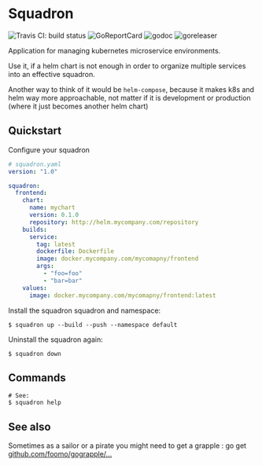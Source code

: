 # Squadron

![Travis CI: build status](https://travis-ci.org/foomo/squadron.svg?branch=master) ![GoReportCard](https://goreportcard.com/badge/github.com/foomo/squadron) ![godoc](https://godoc.org/github.com/foomo/squadron?status.svg) ![goreleaser](https://github.com/foomo/squadron/workflows/goreleaser/badge.svg)

Application for managing kubernetes microservice environments.

Use it, if a helm chart is not enough in order to organize multiple services into an effective squadron.

Another way to think of it would be `helm-compose`, because it makes k8s and helm way more approachable, not matter if it is development or production (where it just becomes another helm chart)

## Quickstart

Configure your squadron

```yaml
# squadron.yaml
version: "1.0"

squadron:
  frontend:
    chart:
      name: mychart
      version: 0.1.0
      repository: http://helm.mycompany.com/repository
    builds:
      service:
        tag: latest
        dockerfile: Dockerfile
        image: docker.mycompany.com/mycomapny/frontend
        args:
          - "foo=foo"
          - "bar=bar"
    values:
      image: docker.mycompany.com/mycomapny/frontend:latest
```

Install the squadron squadron and namespace:

```text
$ squadron up --build --push --namespace default
```

Uninstall the squadron again:

```text
$ squadron down
```

## Commands

```text
# See:
$ squadron help
```

## See also

Sometimes as a sailor or a pirate you might need to get a grapple : go get [github.com/foomo/gograpple/...](https//:github.com/foomo/gograpple)
